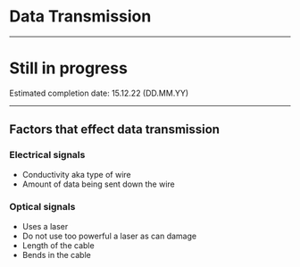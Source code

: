 # Data Transmission

***
# Still in progress

Estimated completion date: 15.12.22 (DD.MM.YY)
***

## Factors that effect data transmission

### Electrical signals

- Conductivity aka type of wire
- Amount of data being sent down the wire

### Optical signals

- Uses a laser
- Do not use too powerful a laser as can damage
- Length of the cable
- Bends in the cable